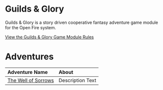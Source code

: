 Guilds & Glory
==============

Guilds & Glory is a story driven cooperative fantasy adventure game module for the Open Fire system.

[View the Guilds & Glory Game Module Rules](https://github.com/open-source-tabletop/openfire-gm-guilds-and-glory)

Adventures
==========

| Adventure Name | About |
| :------------- | :---- |
| [The Well of Sorrows](adventures/the-well-of-sorrows.md) | Description Text |